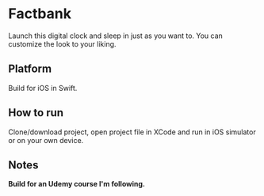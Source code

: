 # Factbank #
Launch this digital clock and sleep in just as you want to. You can customize the look to your liking.

## Platform ##
Build for iOS in Swift.

## How to run ##
Clone/download project, open project file in XCode and run in iOS simulator or on your own device.

## Notes ##
**Build for an Udemy course I'm following.**
